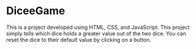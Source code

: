 # DiceeGame
This is a project developed using HTML, CSS, and JavaScript. This project simply tells which dice holds a greater value out of the two dice. You can reset the dice to their default value by clicking on a button. 
